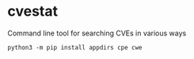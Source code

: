 # cvestat
Command line tool for searching CVEs in various ways

```
python3 -m pip install appdirs cpe cwe
```